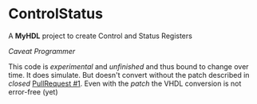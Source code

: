 # ControlStatus

A **MyHDL** project to create Control and Status Registers

_*Caveat Programmer*_

This code is _experimental_ and _unfinished_ and thus bound to change over time.
It does simulate.
But doesn't convert without the patch described in _closed_ [PullRequest #1](https://github.com/jandecaluwe/myhdl/pull/1).
Even with the _patch_ the VHDL conversion is not error-free (yet)

